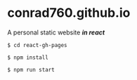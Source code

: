# conrad760.github.io
A personal static website ***in react***

```
$ cd react-gh-pages

$ npm install 

$ npm run start

```
